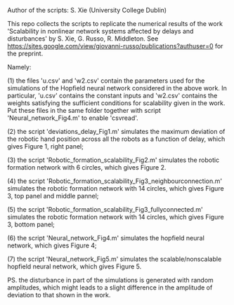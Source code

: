 Author of the scripts: S. Xie (University College Dublin)

This repo collects the scripts to replicate the numerical results of the work 'Scalability in nonlinear network systems affected by delays and disturbances' by S. Xie, G. Russo, R. Middleton. See https://sites.google.com/view/giovanni-russo/publications?authuser=0 for the preprint.

Namely:

(1) the files 'u.csv' and 'w2.csv' contain the parameters used for the simulations of the Hopfield neural network considered in the above work. In particular, 'u.csv' contains the constant inputs and 'w2.csv' contains the weights satisfying the sufficient conditions for scalability given in the work. Put these files in the same folder together with script 'Neural_network_Fig4.m' to enable 'csvread'. 

(2) the script 'deviations_delay_Fig1.m' simulates the maximum deviation of the robotic hand position across all the robots as a function of delay, which gives Figure 1, right panel;

(3) the script 'Robotic_formation_scalability_Fig2.m' simulates the robotic formation network with 6 circles, which gives Figure 2.

(4) the script 'Robotic_formation_scalability_Fig3_neighbourconnection.m' simulates the robotic formation network with 14 circles, which gives Figure 3, top panel and middle pannel;

(5) the script 'Robotic_formation_scalability_Fig3_fullyconnected.m' simulates the robotic formation network with 14 circles, which gives Figure 3, bottom panel;

(6) the script 'Neural_network_Fig4.m' simulates the hopfield neural network, which gives Figure 4;

(7) the script 'Neural_network_Fig5.m' simulates the scalable/nonscalable hopfield neural network, which gives Figure 5.



PS. the disturbance in part of the simulations is generated with random amplitudes, which might leads to a slight difference in the amplitude of deviation to that shown in the work.  
